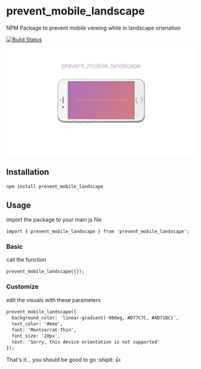 # prevent_mobile_landscape

NPM Package to prevent mobile viewing while in landscape orienation

[![Build Status](https://travis-ci.org/stevemkroll/prevent_mobile_landscape.svg?branch=master)](https://travis-ci.org/stevemkroll/prevent_mobile_landscape)

![prevent_mobile_landscape](/images/screenshot.png)

## Installation
```
npm install prevent_mobile_landscape
```
## Usage
import the package to your main js file
```
import { prevent_mobile_landscape } from 'prevent_mobile_landscape';
```

### Basic
call the function

```
prevent_mobile_landscape({});
```

### Customize
edit the visuals with these parameters

```
prevent_mobile_landscape({   
  background_color: 'linear-gradient(-90deg, #D77C7C, #AD71BC)',
  text_color: '#eee',
  font: 'Montserrat-Thin',
  font_size: '20px',
  text: 'Sorry, this device orientation is not supported'
});
```

That's it... you should be good to go :shipit: :thumbsup: